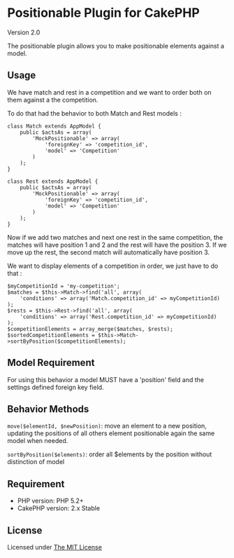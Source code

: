 # Positionable Plugin for CakePHP #

Version 2.0

The positionable plugin allows you to make positionable elements against a model.

## Usage ##

We have match and rest in a competition and we want to order both on them against a the competition.

To do that had the behavior to both Match and Rest models :

	class Match extends AppModel {
		public $actsAs = array(
			'MockPositionable' => array(
				'foreignKey' => 'competition_id',
				'model' => 'Competition'
			)
		);
	}

	class Rest extends AppModel {
		public $actsAs = array(
			'MockPositionable' => array(
				'foreignKey' => 'competition_id',
				'model' => 'Competition'
			)
		);
	}

Now if we add two matches and next one rest in the same competition, the matches will have position 1 and 2 and the rest will have the position 3.
If we move up the rest, the second match will automatically have position 3.

We want to display elements of a competition in order, we just have to do that :

	$myCompetitionId = 'my-competition';
	$matches = $this->Match->find('all', array(
		'conditions' => array('Match.competition_id' => myCompetitionId)
	);
	$rests = $this->Rest->find('all', array(
		'conditions' => array('Rest.competition_id' => myCompetitionId)
	);
	$competitionElements = array_merge($matches, $rests);
	$sortedCompetitionElements = $this->Match->sortByPosition($competitionElements);

## Model Requirement ##

For using this behavior a model MUST have a 'position' field and the settings defined foreign key field.

## Behavior Methods ##

`move($elementId, $newPosition)`: move an element to a new position, updating the positions of all others element positionable again the same model when needed.

`sortByPosition($elements)`: order all $elements by the position without distinction of model

## Requirement ##

* PHP version: PHP 5.2+
* CakePHP version: 2.x Stable

## License ##

Licensed under [The MIT License](http://www.opensource.org/licenses/mit-license.php)
